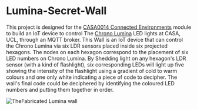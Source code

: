# Lumina-Secret-Wall
This project is designed for the [CASA0014 Connected Environments](https://github.com/ucl-casa-ce/casa0014) module to build an IoT device to control The [Chrono Lumina](https://github.com/ucl-casa-ce/casa0014/tree/main/chronoLumina) LED lights at CASA, UCL, through an MQTT broker. This Wall is an IoT device that can control the Chrono Lumina via six LDR sensors placed inside six projected hexagons. The nodes on each hexagon correspond to the placement of six LED numbers on Chrono Lumina. By Shedding light on any hexagon's LDR sensor (with a kind of flashlight), six corresponding LEDs will light up five showing the intensity of the flashlight using a gradient of cold to warm colours and one only white indicating a piece of code to decipher. The wall's final code could be deciphered by identifying the coloured LED numbers and putting them together in order. 


![TheFabricated Lumina wall](https://github.com/user-attachments/assets/bad94a49-4777-40f6-bd4e-9a7a83f36f9f)
